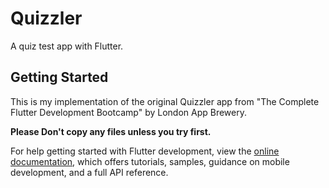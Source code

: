 # Quizzler

A quiz test app with Flutter.

## Getting Started

This is my implementation of the original Quizzler app from "The Complete Flutter Development Bootcamp" by London App Brewery.

**Please Don't copy any files unless you try first.**

For help getting started with Flutter development, view the
[online documentation](https://docs.flutter.dev/), which offers tutorials,
samples, guidance on mobile development, and a full API reference.
